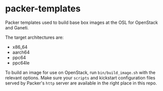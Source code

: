 packer-templates
================

Packer templates used to build base box images at the OSL for OpenStack and
Ganeti.

The target architectures are:

* x86_64
* aarch64
* ppc64
* ppc64le

To build an image for use on OpenStack, run `bin/build_image.sh` with the
relevant options. Make sure your `scripts` and kickstart configuration files
served by Packer's `http` server are available in the right place in this repo.
